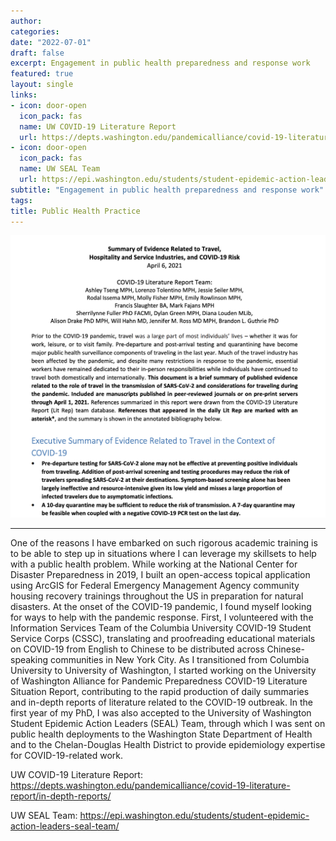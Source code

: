 ```yaml
---
author:
categories:
date: "2022-07-01"
draft: false
excerpt: Engagement in public health preparedness and response work
featured: true
layout: single
links:
- icon: door-open
  icon_pack: fas
  name: UW COVID-19 Literature Report
  url: https://depts.washington.edu/pandemicalliance/covid-19-literature-report/in-depth-reports/
- icon: door-open
  icon_pack: fas
  name: UW SEAL Team
  url: https://epi.washington.edu/students/student-epidemic-action-leaders-seal-team/
subtitle: "Engagement in public health preparedness and response work"
tags:
title: Public Health Practice
---
```


![COVID-19 Report](featured.png)

---

One of the reasons I have embarked on such rigorous academic training is to be able to step up in situations where I can leverage my skillsets to help with a public health problem. While working at the National Center for Disaster Preparedness in 2019, I built an open-access topical application using ArcGIS for Federal Emergency Management Agency community housing recovery trainings throughout the US in preparation for natural disasters. At the onset of the COVID-19 pandemic, I found myself looking for ways to help with the pandemic response. First, I volunteered with the Information Services Team of the Columbia University COVID-19 Student Service Corps (CSSC), translating and proofreading educational materials on COVID-19 from English to Chinese to be distributed across Chinese-speaking communities in New York City. As I transitioned from Columbia University to University of Washington, I started working on the University of Washington Alliance for Pandemic Preparedness COVID-19 Literature Situation Report, contributing to the rapid production of daily summaries and in-depth reports of literature related to the COVID-19 outbreak. In the first year of my PhD, I was also accepted to the University of Washington Student Epidemic Action Leaders (SEAL) Team, through which I was sent on public health deployments to the Washington State Department of Health and to the Chelan-Douglas Health District to provide epidemiology expertise for COVID-19-related work.

UW COVID-19 Literature Report: https://depts.washington.edu/pandemicalliance/covid-19-literature-report/in-depth-reports/

UW SEAL Team: https://epi.washington.edu/students/student-epidemic-action-leaders-seal-team/